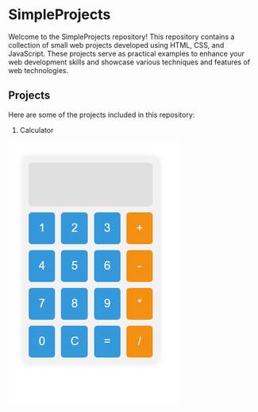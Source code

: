 # SimpleProjects

Welcome to the SimpleProjects repository! This repository contains a collection of small web projects developed using HTML, CSS, and JavaScript. These projects serve as practical examples to enhance your web development skills and showcase various techniques and features of web technologies.

## Projects

Here are some of the projects included in this repository:

1. Calculator
 
![Calculator Image](calci.png)



 




